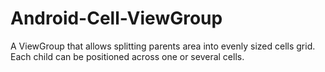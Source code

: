 Android-Cell-ViewGroup
======================

A ViewGroup that allows splitting parents area into evenly sized cells grid. Each child can be positioned across one or several cells.
